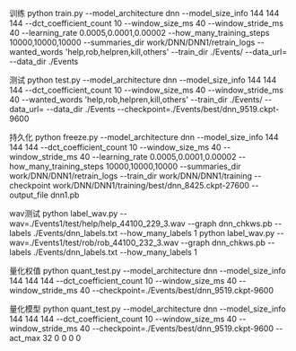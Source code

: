 训练
python train.py --model_architecture dnn --model_size_info 144 144 144 --dct_coefficient_count 10 --window_size_ms 40 --window_stride_ms 40 --learning_rate 0.0005,0.0001,0.00002 --how_many_training_steps 10000,10000,10000 --summaries_dir work/DNN/DNN1/retrain_logs --wanted_words 'help,rob,helpren,kill,others'  --train_dir ./Events/ --data_url= --data_dir ./Events

测试
python test.py --model_architecture dnn --model_size_info 144 144 144  --dct_coefficient_count 10 --window_size_ms 40 --window_stride_ms 40 --wanted_words 'help,rob,helpren,kill,others'  --train_dir ./Events/ --data_url= --data_dir ./Events --checkpoint=./Events/best/dnn_9519.ckpt-9600

持久化
python freeze.py --model_architecture dnn --model_size_info 144 144 144 --dct_coefficient_count 10 --window_size_ms 40 --window_stride_ms 40 --learning_rate 0.0005,0.0001,0.00002 --how_many_training_steps 10000,10000,10000 --summaries_dir work/DNN/DNN1/retrain_logs --train_dir work/DNN/DNN1/training  --checkpoint work/DNN/DNN1/training/best/dnn_8425.ckpt-27600 --output_file dnn1.pb

wav测试
python label_wav.py --wav=./Events1/test/help/help_44100_229_3.wav --graph dnn_chkws.pb --labels ./Events/dnn_labels.txt --how_many_labels 1
python label_wav.py --wav=./Events1/test/rob/rob_44100_232_3.wav --graph dnn_chkws.pb --labels ./Events/dnn_labels.txt --how_many_labels 1


量化权值
python quant_test.py --model_architecture dnn --model_size_info 144 144 144 --dct_coefficient_count 10 --window_size_ms 40 --window_stride_ms 40 --checkpoint=./Events/best/dnn_9519.ckpt-9600

量化模型
python quant_test.py --model_architecture dnn --model_size_info 144 144 144 --dct_coefficient_count 10 --window_size_ms 40 --window_stride_ms 40 --checkpoint=./Events/best/dnn_9519.ckpt-9600 --act_max 32 0 0 0 0
